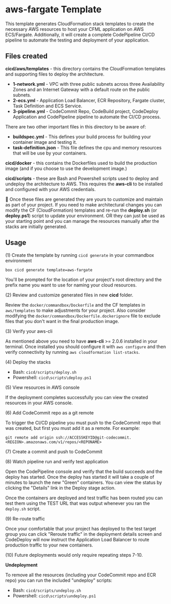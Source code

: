 # aws-fargate Template

This template generates CloudFormation stack templates to create the necessary AWS resources to host your CFML
application on AWS ECS/Fargate.  Additionally, it will create a complete CodePipeline CI/CD pipeline to automate the
testing and deployment of your application.

## Files created 
**cicd/aws/templates** - this directory contains the CloudFormation templates and supporting files to deploy the architecture.

 * **1-network.yml** - VPC with three public subnets across three Availability Zones and an Internet
  Gateway with a default route on the public subnets.
 * **2-ecs.yml** - Application Load Balancer, ECR Repository, Fargate cluster, Task Definition and ECS Service.
 * **3-pipeline.yml** - CodeCommit Repo, CodeBuild project, CodeDeploy Application and CodePipeline pipeline to automate
   the CI/CD process.

There are two other important files in this directory to be aware of:
  
  * **buildspec.yml** - This defines your build process for building your container image and testing it.
  * **task-definition.json** - This file defines the cpu and memory resources that will be use by your containers.

**cicd/docker** - this contains the Dockerfiles used to build the production image (and if you choose to use the
development image.)

**cicd/scripts** - these are Bash and Powershell scripts used to deploy and undeploy the architecture to AWS. This
requires the **aws-cli** to be installed and configured with your AWS credentials.

🌟 Once these files are generated they are yours to customize and maintain as part of your project.  If you need to make
architectural changes you can modify the CF (CloudFormation) templates and re-run the **deploy.sh** (or **deploy.ps1**) 
script to update your environment.  OR they can just be used as your starting point and you can manage the resources 
manually after the stacks are initially generated.

## Usage 
(1) Create the template by running `cicd generate` in your commandbox environment
```
box cicd generate template=aws-fargate
```
You'll be prompted for the location of your project's root directory and the prefix name you want to use for naming your
cloud resources.  

(2) Review and customize generated files in new **cicd** folder.

Review the `docker/commandbox/Dockerfile` and the CF templates in `aws/templates` to make adjustments for your project.
Also consider modifying the `docker/commandbox/Dockerfile.dockerignore` file to exclude files that you don't want in the final 
production image.

(3) Verify your aws-cli

As mentioned above you need to have **aws-cli** >= 2.0.6 installed in your terminal.  Once installed you should
configure it with `aws configure` and then verify connectivity by running `aws cloudformation list-stacks`.

(4) Deploy the stacks 

 * Bash: `cicd/scripts/deploy.sh`
 * Powershell: `cicd\scripts\deploy.ps1`

(5) View resources in AWS console

If the deployment completes successfully you can view the created resources in your AWS console.  

(6) Add CodeCommit repo as a git remote 

To trigger the CI/CD pipeline you must push to the CodeCommit repo that was created, but first you must add it as a
remote.  For example:

```
git remote add origin ssh://ACCESSKEYID@git-codecommit.<REGION>.amazonaws.com/v1/repos/<REPONAME>
```

(7) Create a commit and push to CodeCommit 

(8) Watch pipeline run and verify test application

Open the CodePipeline console and verify that the build succeeds and the deploy has started. Once the deploy has started
it will take a couple of minutes to launch the new "Green" containers.  You can view the status by clicking the
"Details" link in the Deploy stage action.

Once the containers are deployed and test traffic has been routed you can test them using the TEST URL that was output
whenever you ran the `deploy.sh` script.

(9) Re-route traffic 

Once your comfortable that your project has deployed to the test target group you can click "Reroute traffic" in the
deployment details screen and CodeDeploy will now instruct the Application Load Balancer to route production traffic to
your new containers.  

(10) Future deployments would only require repeating steps 7-10.

**Undeployment**

To remove all the resources (including your CodeCommit repo and ECR repo) you can run the included "undeploy" scripts:

 * Bash: `cicd/scripts/undeploy.sh`
 * Powershell: `cicd\scripts\undeploy.ps1`